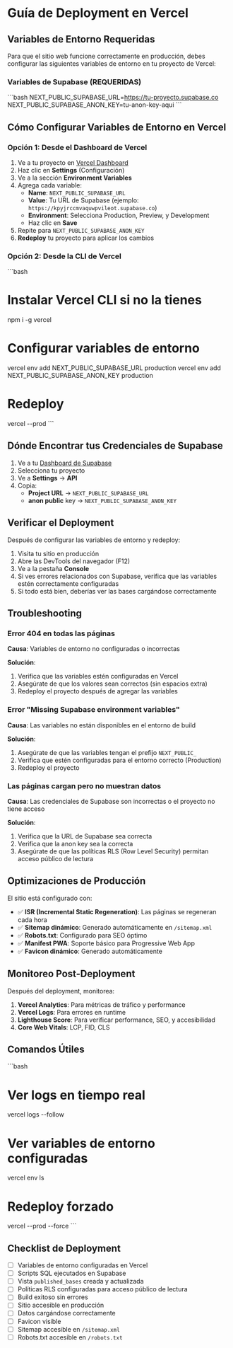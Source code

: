 # Guía de Deployment en Vercel

## Variables de Entorno Requeridas

Para que el sitio web funcione correctamente en producción, debes configurar las siguientes variables de entorno en tu proyecto de Vercel:

### Variables de Supabase (REQUERIDAS)

\`\`\`bash
NEXT_PUBLIC_SUPABASE_URL=https://tu-proyecto.supabase.co
NEXT_PUBLIC_SUPABASE_ANON_KEY=tu-anon-key-aqui
\`\`\`

## Cómo Configurar Variables de Entorno en Vercel

### Opción 1: Desde el Dashboard de Vercel

1. Ve a tu proyecto en [Vercel Dashboard](https://vercel.com/dashboard)
2. Haz clic en **Settings** (Configuración)
3. Ve a la sección **Environment Variables**
4. Agrega cada variable:
   - **Name**: `NEXT_PUBLIC_SUPABASE_URL`
   - **Value**: Tu URL de Supabase (ejemplo: `https://kpyjrccmvaquwpvileot.supabase.co`)
   - **Environment**: Selecciona Production, Preview, y Development
   - Haz clic en **Save**
5. Repite para `NEXT_PUBLIC_SUPABASE_ANON_KEY`
6. **Redeploy** tu proyecto para aplicar los cambios

### Opción 2: Desde la CLI de Vercel

\`\`\`bash
# Instalar Vercel CLI si no la tienes
npm i -g vercel

# Configurar variables de entorno
vercel env add NEXT_PUBLIC_SUPABASE_URL production
vercel env add NEXT_PUBLIC_SUPABASE_ANON_KEY production

# Redeploy
vercel --prod
\`\`\`

## Dónde Encontrar tus Credenciales de Supabase

1. Ve a tu [Dashboard de Supabase](https://supabase.com/dashboard)
2. Selecciona tu proyecto
3. Ve a **Settings** → **API**
4. Copia:
   - **Project URL** → `NEXT_PUBLIC_SUPABASE_URL`
   - **anon public** key → `NEXT_PUBLIC_SUPABASE_ANON_KEY`

## Verificar el Deployment

Después de configurar las variables de entorno y redeploy:

1. Visita tu sitio en producción
2. Abre las DevTools del navegador (F12)
3. Ve a la pestaña **Console**
4. Si ves errores relacionados con Supabase, verifica que las variables estén correctamente configuradas
5. Si todo está bien, deberías ver las bases cargándose correctamente

## Troubleshooting

### Error 404 en todas las páginas

**Causa**: Variables de entorno no configuradas o incorrectas

**Solución**:
1. Verifica que las variables estén configuradas en Vercel
2. Asegúrate de que los valores sean correctos (sin espacios extra)
3. Redeploy el proyecto después de agregar las variables

### Error "Missing Supabase environment variables"

**Causa**: Las variables no están disponibles en el entorno de build

**Solución**:
1. Asegúrate de que las variables tengan el prefijo `NEXT_PUBLIC_`
2. Verifica que estén configuradas para el entorno correcto (Production)
3. Redeploy el proyecto

### Las páginas cargan pero no muestran datos

**Causa**: Las credenciales de Supabase son incorrectas o el proyecto no tiene acceso

**Solución**:
1. Verifica que la URL de Supabase sea correcta
2. Verifica que la anon key sea la correcta
3. Asegúrate de que las políticas RLS (Row Level Security) permitan acceso público de lectura

## Optimizaciones de Producción

El sitio está configurado con:

- ✅ **ISR (Incremental Static Regeneration)**: Las páginas se regeneran cada hora
- ✅ **Sitemap dinámico**: Generado automáticamente en `/sitemap.xml`
- ✅ **Robots.txt**: Configurado para SEO óptimo
- ✅ **Manifest PWA**: Soporte básico para Progressive Web App
- ✅ **Favicon dinámico**: Generado automáticamente

## Monitoreo Post-Deployment

Después del deployment, monitorea:

1. **Vercel Analytics**: Para métricas de tráfico y performance
2. **Vercel Logs**: Para errores en runtime
3. **Lighthouse Score**: Para verificar performance, SEO, y accesibilidad
4. **Core Web Vitals**: LCP, FID, CLS

## Comandos Útiles

\`\`\`bash
# Ver logs en tiempo real
vercel logs --follow

# Ver variables de entorno configuradas
vercel env ls

# Redeploy forzado
vercel --prod --force
\`\`\`

## Checklist de Deployment

- [ ] Variables de entorno configuradas en Vercel
- [ ] Scripts SQL ejecutados en Supabase
- [ ] Vista `published_bases` creada y actualizada
- [ ] Políticas RLS configuradas para acceso público de lectura
- [ ] Build exitoso sin errores
- [ ] Sitio accesible en producción
- [ ] Datos cargándose correctamente
- [ ] Favicon visible
- [ ] Sitemap accesible en `/sitemap.xml`
- [ ] Robots.txt accesible en `/robots.txt`
